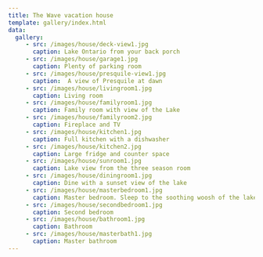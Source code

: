 ```yaml
---
title: The Wave vacation house
template: gallery/index.html
data:
  gallery:
     - src: /images/house/deck-view1.jpg
       caption: Lake Ontario from your back porch
     - src: /images/house/garage1.jpg
       caption: Plenty of parking room
     - src: /images/house/presquile-view1.jpg
       caption:  A view of Presquile at dawn
     - src: /images/house/livingroom1.jpg
       caption: Living room
     - src: /images/house/familyroom1.jpg
       caption: Family room with view of the Lake
     - src: /images/house/familyroom2.jpg
       caption: Fireplace and TV
     - src: /images/house/kitchen1.jpg
       caption: Full kitchen with a dishwasher
     - src: /images/house/kitchen2.jpg
       caption: Large fridge and counter space
     - src: /images/house/sunroom1.jpg
       caption: Lake view from the three season room
     - src: /images/house/diningroom1.jpg
       caption: Dine with a sunset view of the lake
     - src: /images/house/masterbedroom1.jpg
       caption: Master bedroom. Sleep to the soothing woosh of the lake
     - src: /images/house/secondbedroom1.jpg
       caption: Second bedroom
     - src: /images/house/bathroom1.jpg
       caption: Bathroom
     - src: /images/house/masterbath1.jpg
       caption: Master bathroom
---
```

